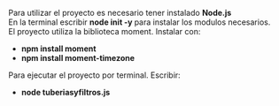 <p>Para utilizar el proyecto es necesario tener instalado <Strong> Node.js</Strong> <br>
En la terminal escribir <strong>node init -y </strong> para instalar los modulos necesarios.<br>
El proyecto utiliza la biblioteca moment. Instalar con:<br</P>
<ul>
  <li><strong> npm install moment</strong></li>
  <li><strong>npm install moment-timezone</strong></li>
</ul>
<p>Para ejecutar el proyecto por terminal. Escribir: <br></p>
  <ul>
    <li> <strong>node tuberiasyfiltros.js</strong></li>
  </ul>
 


